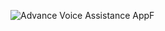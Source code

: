 ![Advance Voice Assistance AppF](https://i.pinimg.com/originals/44/a5/2c/44a52caf835ad2d687e4d67ec8016632.gif)
